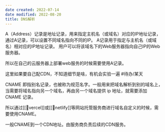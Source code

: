 ```yaml
---
date created: 2022-07-14
date modified: 2022-08-20
title: DNS解析
---
```


A（Address）记录是地址记录，用来指定主机名（或域名）对应的IP地址记录，通过A记录，可以设置不同域名指向不同的IP。 A记录用于指定与主机名（或域名）相对应的IP地址记录。 用户可以将该域名下的Web服务器指向自己IP的Web服务器。

所以在自己的云服务器上部署web服务的时候需要使用A记录。

这里如果要自己配CDN，不知道细节是啥，有机会实验一遍 #待办/某天

CNAME 即指别名记录，也被称为规范名字。一般用来把域名解析到别的域名上，当需要将域名指向另一个域名，再由另一个域名提供 ip 地址，就需要添加 CNAME 记录。

所以通过[[🔗vercel]]或[[🔗netlify]]等网站托管服务商进行域名自定义的时候，需要使用CNAME。

一般CNAME到一个CDN地址。由服务商负责后续的CDN服务。

